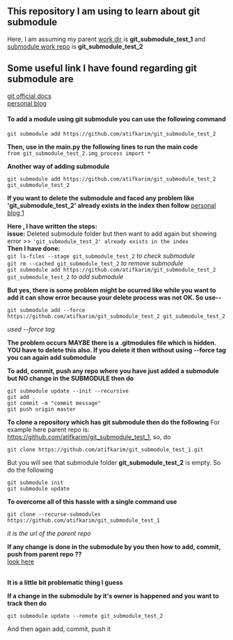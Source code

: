 This repository I am using to learn about **git submodule**
---
Here, I am assuming my parent [work dir](https://github.com/atifkarim/git_submodule_test_1) is **git_submodule_test_1** and [submodule work repo](https://github.com/atifkarim/git_submodule_test_2) is **git_submodule_test_2**

Some useful link I have found regarding **git submodule** are
---
[git official docs](https://git-scm.com/book/en/v2/Git-Tools-Submodules) <br />
[personal blog](https://github.blog/2016-02-01-working-with-submodules/)

<h4>To add a module using git submodule you can use the following command </h4>

```
git submodule add https://github.com/atifkarim/git_submodule_test_2
```

**Then, use in the main.py the following lines to run the main code** <br />
```from git_submodule_test_2.img_process import *```

**Another way of adding submodule** <br />

```git submodule add https://github.com/atifkarim/git_submodule_test_2 git_submodule_test_2```


**If you want to delete the submodule and faced any problem like 'git_submodule_test_2' already exists in the index then follow** [personal blog 1](https://stackoverflow.com/questions/12898278/issue-with-adding-common-code-as-git-submodule-already-exists-in-the-index) 

**Here , I have written the steps:** <br />
**issue:** Deleted submodule folder but then want to add again but showing error >>  ```'git_submodule_test_2' already exists in the index``` <br />
**Then I have done:** <br /> 
```git ls-files --stage git_submodule_test_2``` *to check submodule* <br />
```git rm --cached git_submodule_test_2``` *to remove submodule* <br />
```git submodule add https://github.com/atifkarim/git_submodule_test_2 git_submodule_test_2``` *to add submodule* <br />

**But yes, there is some problem might be ocurred like while you want to add it can show error because your delete process was not OK. So use--**

```
git submodule add --force https://github.com/atifkarim/git_submodule_test_2 git_submodule_test_2
```
*used --force tag* <br />

**The problem occurs MAYBE there is a .gitmodules file which is hidden. YOU have to delete this also. If you delete it then without using --force tag you can again add submodule**

**To add, commit, push any repo where you have just added a submodule but NO change in the SUBMODULE then do**
```
git submodule update --init --recursive
git add .
git commit -m "commit message"
git push origin master

```

**To clone a repository which has git submodule then do the following**
For example here parent repo is: https://github.com/atifkarim/git_submodule_test_1, so, do <br />
```
git clone https://github.com/atifkarim/git_submodule_test_1.git
```
But you will see that submodule folder **git_submodule_test_2** is empty. So do the following <br/>
```
git submodule init
git submodule update
```

**To overcome all of this hassle with a single command use**
```
git clone --recurse-submodules https://github.com/atifkarim/git_submodule_test_1
``` 
*it is the url of the parent repo*

**If any change is done in the submodule by you then how to add, commit, push from parent repo ??**
<br/>[look here](https://stackoverflow.com/questions/5542910/how-do-i-commit-changes-in-a-git-submodule)

<br/>**It is a little bit problematic thing I guess**

**If a change in the submodule by it's owner is happened and you want to track then do**
```
git submodule update --remote git_submodule_test_2

```
And then again add, commit, push it
